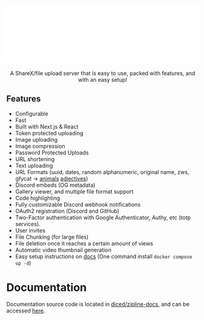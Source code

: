 <div align="center">
  <img src="https://raw.githubusercontent.com/diced/zipline/trunk/public/zipline_small.png"/>

A ShareX/file upload server that is easy to use, packed with features, and with an easy setup!

</div>

## Features

- Configurable
- Fast
- Built with Next.js & React
- Token protected uploading
- Image uploading
- Image compression
- Password Protected Uploads
- URL shortening
- Text uploading
- URL Formats (uuid, dates, random alphanumeric, original name, zws, gfycat -> [animals](https://assets.gfycat.com/animals) [adjectives](https://assets.gfycat.com/adjectives))
- Discord embeds (OG metadata)
- Gallery viewer, and multiple file format support
- Code highlighting
- Fully customizable Discord webhook notifications
- OAuth2 registration (Discord and GitHub)
- Two-Factor authentication with Google Authenticator, Authy, etc (totp services).
- User invites
- File Chunking (for large files)
- File deletion once it reaches a certain amount of views
- Automatic video thumbnail generation
- Easy setup instructions on [docs](https://zipl.vercel.app/) (One command install `docker compose up -d`)

# Documentation

Documentation source code is located in [diced/zipline-docs](https://github.com/diced/zipline-docs), and can be accessed [here](https://zipl.vercel.app).